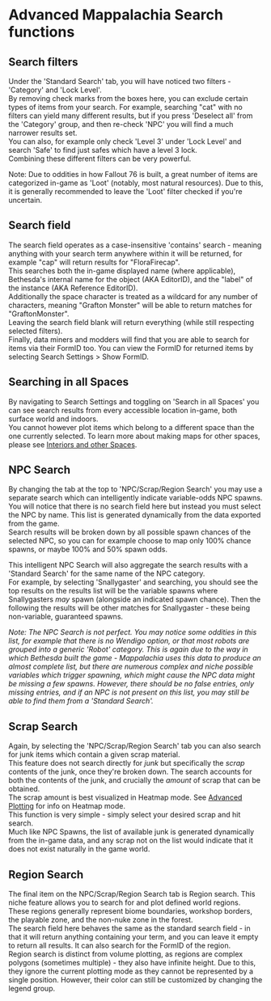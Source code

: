 # Advanced Mappalachia Search functions

## Search filters
Under the 'Standard Search' tab, you will have noticed two filters - 'Category' and 'Lock Level'.<br/>
By removing check marks from the boxes here, you can exclude certain types of items from your search. For example, searching "cat" with no filters can yield many different results, but if you press 'Deselect all' from the 'Category' group, and then re-check 'NPC' you will find a much narrower results set.<br/>
You can also, for example only check 'Level 3' under 'Lock Level' and search 'Safe' to find just safes which have a level 3 lock.<br/>
Combining these different filters can be very powerful.<br/>

Note: Due to oddities in how Fallout 76 is built, a great number of items are categorized in-game as 'Loot' (notably, most natural resources). Due to this, it is generally recommended to leave the 'Loot' filter checked if you're uncertain.

## Search field
The search field operates as a case-insensitive 'contains' search - meaning anything with your search term anywhere within it will be returned, for example "cap" will return results for "FloraFirecap".<br/>
This searches both the in-game displayed name (where applicable), Bethesda's internal name for the object (AKA EditorID), and the "label" of the instance (AKA Reference EditorID).<br/>
Additionally the space character is treated as a wildcard for any number of characters, meaning "Grafton Monster" will be able to return matches for "GraftonMonster".<br/>
Leaving the search field blank will return everything (while still respecting selected filters).<br/>
Finally, data miners and modders will find that you are able to search for items via their FormID too. You can view the FormID for returned items by selecting Search Settings > Show FormID.<br/>

## Searching in all Spaces
By navigating to Search Settings and toggling on 'Search in all Spaces' you can see search results from every accessible location in-game, both surface world and indoors.<br/>
You cannot however plot items which belong to a different space than the one currently selected. To learn more about making maps for other spaces, please see [Interiors and other Spaces](Choosing_spaces.md).

## NPC Search
By changing the tab at the top to 'NPC/Scrap/Region Search' you may use a separate search which can intelligently indicate variable-odds NPC spawns.<br/>
You will notice that there is no search field here but instead you must select the NPC by name. This list is generated dynamically from the data exported from the game.<br/>
Search results will be broken down by all possible spawn chances of the selected NPC, so you can for example choose to map only 100% chance spawns, or maybe 100% and 50% spawn odds.

This intelligent NPC Search will also aggregate the search results with a 'Standard Search' for the same name of the NPC category.<br/>
For example, by selecting 'Snallygaster' and searching, you should see the top results on the results list will be the variable spawns where Snallygasters *may* spawn (alongside an indicated spawn chance). Then the following the results will be other matches for Snallygaster - these being non-variable, guaranteed spawns.<br/>

*Note: The NPC Search is not perfect. You may notice some oddities in this list, for example that there is no Wendigo option, or that most robots are grouped into a generic 'Robot' category. This is again due to the way in which Bethesda built the game - Mappalachia uses this data to produce an almost complete list, but there are numerous complex and niche possible variables which trigger spawning, which might cause the NPC data might be missing a few spawns. However, there should be no false entries, only missing entries, and if an NPC is not present on this list, you may still be able to find them from a 'Standard Search'.*

## Scrap Search
Again, by selecting the 'NPC/Scrap/Region Search' tab you can also search for junk items which contain a given scrap material.<br/>
This feature does not search directly for *junk* but specifically the *scrap* contents of the junk, once they're broken down. The search accounts for both the contents of the junk, and crucially the *amount* of scrap that can be obtained.<br/>
The scrap amount is best visualized in Heatmap mode. See [Advanced Plotting](Advanced_plotting.md) for info on Heatmap mode.<br/>
This function is very simple - simply select your desired scrap and hit search.<br/>
Much like NPC Spawns, the list of available junk is generated dynamically from the in-game data, and any scrap not on the list would indicate that it does not exist naturally in the game world.

## Region Search
The final item on the NPC/Scrap/Region Search tab is Region search. This niche feature allows you to search for and plot defined world regions.<br/>
These regions generally represent biome boundaries, workshop borders, the playable zone, and the non-nuke zone in the forest.<br/>
The search field here behaves the same as the standard search field - in that it will return anything containing your term, and you can leave it empty to return all results. It can also search for the FormID of the region.</br>
Region search is distinct from volume plotting, as regions are complex polygons (sometimes multiple) - they also have infinite height. Due to this, they ignore the current plotting mode as they cannot be represented by a single position. However, their color can still be customized by changing the legend group.<br/>
